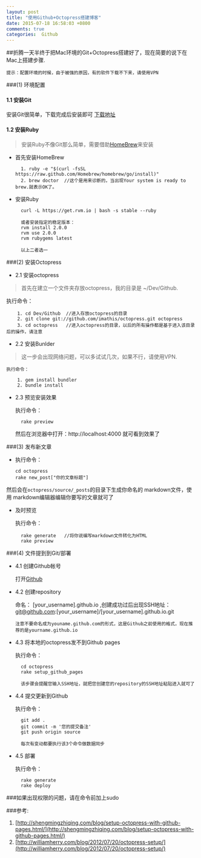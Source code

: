 ```yaml
---
layout: post
title: "使用Github+Octopress搭建博客"
date: 2015-07-18 16:58:03 +0800
comments: true
categories:  Github
---
```





##折腾一天半终于把Mac环境的Git+Octopress搭建好了，现在简要的说下在Mac上搭建步骤.

`提示：配置环境的时候，由于被强的原因，有的软件下载不下来，请使用VPN`




###(1) 环境配置
#### 1.1 安装Git 
安装Git很简单，下载完成后安装即可 [下载地址](http://git-scm.com/)

#### 1.2 安装Ruby 
 
 >安装Ruby不像Git那么简单，需要借助[HomeBrew](http://brew.sh/index_zh-cn.html)来安装
 	
* 首先安装HomeBrew 	

		1. ruby -e "$(curl -fsSL https://raw.github.com/Homebrew/homebrew/go/install)"  
		2. brew doctor  //这个是用来诊断的，当出现Your system is ready to brew.就表示OK了。
* 安装Ruby

		curl -L https://get.rvm.io | bash -s stable --ruby
		
		或者安装指定的稳定版本：
		rvm install 2.0.0
		rvm use 2.0.0	
		rvm rubygems latest
	
		以上二者选一
				
			

###(2) 安装Octopress

* 2.1 安装octopress<br/>

> 首先在建立一个文件夹存放octopress，我的目录是 ~/Dev/Github.

 执行命令：
 
		1. cd Dev/Github  //进入存放octopress的目录
	 	2. git clone git://github.com/imathis/octopress.git octopress
		3. cd octopress   //进入octopress的目录，以后的所有操作都是基于进入该目录后的操作，请注意

* 2.2 安装Bunlder<br/>
>	这一步会出现网络问题，可以多试试几次，如果不行，请使用VPN.
	
	执行命令：
	 	
		1. gem install bundler
		2. bundle install
		
* 2.3 预览安装效果
		
	执行命令：
	
		rake preview
			
	然后在浏览器中打开：http://localhost:4000 就可看到效果了	



###(3) 发布新文章
	
  * 执行命令：
  
		cd octopress
	    rake new_post["你的文章标题"]
   
   然后会在`octopress/source/_posts`的目录下生成你命名的 markdown文件，使用 markdown编辑器编辑你要写的文章就可了
	
* 及时预览

   执行命令：
		
		rake generate   //将你说编写markdown文件转化为HTML
		rake preview    
		 
		 
		
		
		
###(4) 文件提到到Git/部署
* 4.1 创建Github帐号

	打开[Github](http://github.com)

* 4.2 创建repository 

	命名： [your_username].github.io ,创建成功过后出现SSH地址：git@github.com:[your_username]/[your_username].github.io.git
	
	`注意不要命名成为youname.github.com的形式，这是Github之前使用的格式，现在推荐的是yourname.github.io`
	
* 4.3 将本地的octopress发不到Github pages

   执行命令：
		
		cd octopress
		rake setup_github_pages
		
		该步骤会提醒您输入SSH地址，就把您创建您的repository的SSH地址粘贴进入就可了	   	
* 4.4 提交更新到Github
   
   执行命令：
   
		git add .
		git commit -m '您的提交备注'
		git push origin source
		
		每次有变动都要执行该3个命令做数据同步

* 4.5 部署
   
   执行命令：
		
		rake generate
		rake deploy
		
		   
   		   	
	
	



###如果出现权限的问题，请在命令前加上sudo



###参考:
1. [http://shengmingzhiqing.com/blog/setup-octopress-with-github-pages.html/](http://shengmingzhiqing.com/blog/setup-octopress-with-github-pages.html/)
1. [http://williamherry.com/blog/2012/07/20/octopress-setup/](http://williamherry.com/blog/2012/07/20/octopress-setup/)